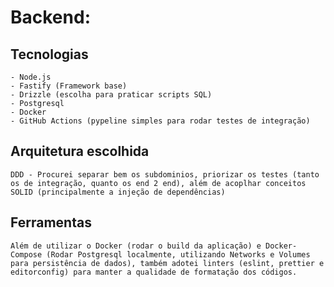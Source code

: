 # Backend:

## Tecnologias

    - Node.js
    - Fastify (Framework base)
    - Drizzle (escolha para praticar scripts SQL)
    - Postgresql
    - Docker
    - GitHub Actions (pypeline simples para rodar testes de integração)

## Arquitetura escolhida

    DDD - Procurei separar bem os subdominios, priorizar os testes (tanto os de integração, quanto os end 2 end), além de acoplhar conceitos SOLID (principalmente a injeção de dependências)

## Ferramentas

    Além de utilizar o Docker (rodar o build da aplicação) e Docker-Compose (Rodar Postgresql localmente, utilizando Networks e Volumes para persistência de dados), também adotei linters (eslint, prettier e editorconfig) para manter a qualidade de formatação dos códigos.

